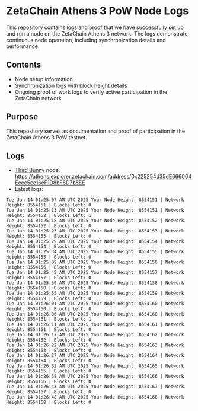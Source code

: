 # ZetaChain Athens 3 PoW Node Logs
This repository contains logs and proof that we have successfully set up and run a node on the ZetaChain Athens 3 network. The logs demonstrate continuous node operation, including synchronization details and performance.

## Contents
- Node setup information
- Synchronization logs with block height details
- Ongoing proof of work logs to verify active participation in the ZetaChain network

## Purpose
This repository serves as documentation and proof of participation in the ZetaChain Athens 3 PoW testnet.

## Logs

- [Third Bunny](https://thirdbunny.xyz/) node: https://athens.explorer.zetachain.com/address/0x225254d35dE666064Eccc5ce16eF1D8bF8D7b5EE
- Latest logs:
```
Tue Jan 14 01:25:07 AM UTC 2025 Your Node Height: 8554151 | Network Height: 8554151 | Blocks Left: 0
Tue Jan 14 01:25:13 AM UTC 2025 Your Node Height: 8554151 | Network Height: 8554152 | Blocks Left: 1
Tue Jan 14 01:25:18 AM UTC 2025 Your Node Height: 8554152 | Network Height: 8554152 | Blocks Left: 0
Tue Jan 14 01:25:23 AM UTC 2025 Your Node Height: 8554153 | Network Height: 8554153 | Blocks Left: 0
Tue Jan 14 01:25:29 AM UTC 2025 Your Node Height: 8554154 | Network Height: 8554154 | Blocks Left: 0
Tue Jan 14 01:25:34 AM UTC 2025 Your Node Height: 8554155 | Network Height: 8554155 | Blocks Left: 0
Tue Jan 14 01:25:39 AM UTC 2025 Your Node Height: 8554156 | Network Height: 8554156 | Blocks Left: 0
Tue Jan 14 01:25:45 AM UTC 2025 Your Node Height: 8554157 | Network Height: 8554157 | Blocks Left: 0
Tue Jan 14 01:25:50 AM UTC 2025 Your Node Height: 8554158 | Network Height: 8554158 | Blocks Left: 0
Tue Jan 14 01:25:55 AM UTC 2025 Your Node Height: 8554159 | Network Height: 8554159 | Blocks Left: 0
Tue Jan 14 01:26:01 AM UTC 2025 Your Node Height: 8554160 | Network Height: 8554160 | Blocks Left: 0
Tue Jan 14 01:26:06 AM UTC 2025 Your Node Height: 8554160 | Network Height: 8554161 | Blocks Left: 1
Tue Jan 14 01:26:11 AM UTC 2025 Your Node Height: 8554161 | Network Height: 8554161 | Blocks Left: 0
Tue Jan 14 01:26:17 AM UTC 2025 Your Node Height: 8554162 | Network Height: 8554162 | Blocks Left: 0
Tue Jan 14 01:26:22 AM UTC 2025 Your Node Height: 8554163 | Network Height: 8554163 | Blocks Left: 0
Tue Jan 14 01:26:27 AM UTC 2025 Your Node Height: 8554164 | Network Height: 8554164 | Blocks Left: 0
Tue Jan 14 01:26:32 AM UTC 2025 Your Node Height: 8554165 | Network Height: 8554165 | Blocks Left: 0
Tue Jan 14 01:26:38 AM UTC 2025 Your Node Height: 8554166 | Network Height: 8554166 | Blocks Left: 0
Tue Jan 14 01:26:43 AM UTC 2025 Your Node Height: 8554167 | Network Height: 8554167 | Blocks Left: 0
Tue Jan 14 01:26:48 AM UTC 2025 Your Node Height: 8554168 | Network Height: 8554168 | Blocks Left: 0
```
